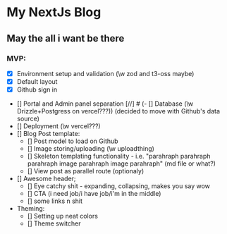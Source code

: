 # My NextJs Blog

## May the all i want be there

### MVP:

- [x] Environment setup and validation (\w zod and t3-oss maybe)
- [x] Default layout
- [x] Github sign in
- [] Portal and Admin panel separation [//] # (- [] Database (\w Drizzle+Postgress on vercel???)) (decided to move with Github's data source)
- [] Deployment (\w vercel???)
- [] Blog Post template:
  - [] Post model to load on Github
  - [] Image storing/uploading (\w uploadthing)
  - [] Skeleton templating functionality - i.e. "parahraph parahraph parahraph image parahraph image parahraph" (md file or what?)
  - [] View post as parallel route (optionaly)
- [] Awesome header;
  - [] Eye catchy shit - expanding, collapsing, makes you say wow
  - [] CTA (i need job/i have job/i'm in the middle)
  - [] some links n shit
- Theming:
  - [] Setting up neat colors
  - [] Theme switcher
